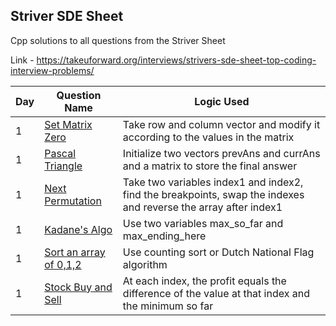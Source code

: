 ## Striver SDE Sheet

Cpp solutions to all questions from the Striver Sheet

Link - https://takeuforward.org/interviews/strivers-sde-sheet-top-coding-interview-problems/

Day | Question Name | Logic Used 
------|---------------|------------|
1 | [Set Matrix Zero](https://leetcode.com/problems/set-matrix-zeroes/) | Take row and column vector and modify it according to the values in the matrix
1 | [Pascal Triangle](https://leetcode.com/problems/pascals-triangle/) | Initialize two vectors prevAns and currAns and a matrix to store the final answer
1 | [Next Permutation](https://leetcode.com/problems/next-permutation/) | Take two variables index1 and index2, find the breakpoints, swap the indexes and reverse the array after index1
1 | [Kadane's Algo](https://leetcode.com/problems/maximum-subarray/) | Use two variables max_so_far and max_ending_here
1 | [Sort an array of 0,1,2](https://leetcode.com/problems/sort-colors/) | Use counting sort or Dutch National Flag algorithm
1 | [Stock Buy and Sell](https://leetcode.com/problems/best-time-to-buy-and-sell-stock/) | At each index, the profit equals the difference of the value at that index and the minimum so far
